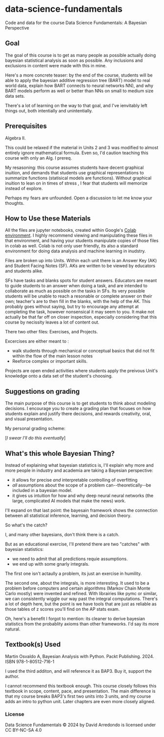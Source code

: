 # data-science-fundamentals
Code and data for the course Data Science Fundamentals: A Bayesian Perspective

## Goal

The goal of this course is to get as many people as possible actually doing bayesian statistical analysis as soon as possible.
Any inclusions and exclusions in content were made with this in mine.

Here's a more concrete teaser: by the end of the course, students will be able to apply the bayesian additive regression tree 
(BART) model to real world data, explain how BART connects to neural networks NN), and why BART models perform as well or
better than NNs on small to medium size data sets.

There's a lot of learning on the way to that goal, and I've ienvitably left things out, both intentially and unintentially.

## Prerequisites 

Algebra II.

This could be relaxed if the material in Units 2 and 3 was modified to almost entirely ignore mathematical formula.
Even so, I'd caution teaching this course with only an Alg. I prereq.

My resasoning: this course assumes students have decent graphical inuition, and demands that students use graphical 
representations to summarize functions (statisical models are functions). Without graphical inuition to lean on in times of
stress , I fear that students will memorize instead of explore.

Perhaps my fears are unfounded. Open a discussion to let me know your thoughts.

## How to Use these Materials

All the files are jupyter notebooks, created within Google's [Colab environment](https://colab.research.google.com/).
I highly recommend viewing and manipulating these files in that environment, and having your students manipulate copies 
of those files in colab as well. Colab is not only user friendly, its also a standard environment for doing data analysis 
and machine learning in inudstry.

Files are broken up into Units. Within each unit there is an Answer Key (AK) and Student Facing Notes (SF). AKs 
are written to be viewed by educators and students alike.

SFs have tasks and blanks spots for student answers. Educators are meant to guide students to an answer when doing a task,
and are intended to collaborate as much as possible on the tasks in SFs. Its very possible students will be unable to 
reach a resonable or complete answer on their own; teacher's are to then fill in the blanks, with the help of the AK. 
This probably goes without saying, but try to encourage any attempt at completing the task, however nonsensical it may 
seem to you. It make not actually be that far off on closer inspection, especially considering that this course by necissity 
leaves a lot of content out.

There two other files: Exercises, and Projects.

Excercises are either meant to :

- walk students through mechanical or conceptual basics that did not fit within the flow of the main lesson notes
- Reeforce complex or important skills.

Projects are open ended activities where students apply the preivous Unit's knowledge onto a data set of the student's 
choosing.

## Suggestions on grading

The main purpose of this course is to get students to think about modeling decisions. I encourage you to create a grading 
plan that focuses on how students explain and justify there decisions, and rewards creativity, oral, and visual presentation.

My personal grading scheme:

[*I swear I'll do this eventually*]

## What's this whole Bayesian Thing?

Instead of explaining what bayesian statistics is, I'll explain why more and more people in industry and academia are
taking a Bayesian perspective:

- it allows for precise *and* interpretable controlling of overfitting
- *all* assumptions about the scope of a problem can--theoretically--be included in a bayesian model.
- it gives us intuition for how and why deep neural neural networks (the large, complicated AI models that make the news) work.

I'll expand on that last point: the bayesain framework shows the connection between all statistical inference, learning, 
and decision theory.

So what's the catch?

I, and many other bayesians, don't think there is a catch.

But as an educational exercise, I'll pretend there are two "catches" with bayesian statistics:
- we need to admit that all predictions requie assumptions.
- we end up with some gnarly integrals.

The first one isn't actaully a problem, its just an exercise in humility.

The second one, about the integrals, is more interesting. It used to be a problem before computers and certain algorithms
(Markov Chain Monte Carlo mostly) were invented and refined. With librairies like pymc or similar, we can consistently wiggle
our way past the integral computations. There's a lot of depth here, but the point is we have tools that are just as reliable 
as those tables of z scores you'll find on the AP stats exam.

Oh, here's a benefit I forgot to mention: its cleaner to derive bayesian statistics from the probablity axioms than other
frameworks. I'd say its more natural.

## Textbook(s) Used
Martin Osvaldo A, Bayesian Analysis with Python. Packt Publishing. 2024. ISBN 978-1-80512-716-1

I used the third additon, and will reference it as BAP3. Buy it, support the author.

I cannot recommend this textbook enough. This course closely follows this textbook in scope, content, pace, and presentation.
The main difference is that my course breaks BAP3's first two units into 3 units, and my course adds an intro to python unit.
Later chapters are even more closely aligned.

### License

Data Science Fundamentals © 2024 by David Arredondo is licensed under CC BY-NC-SA 4.0 
